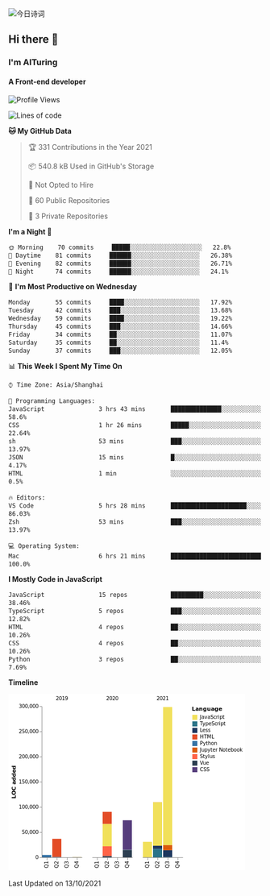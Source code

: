 <img alt="今日诗词" src="https://v2.jinrishici.com/one.svg?font-size=30&spacing=2&color=skyblue" style="max-width:100%; display: block; margin: 0 auto;">

## Hi there 👋
### I'm AITuring
#### A Front-end developer

<!-- <img src="./dhx.gif" width="400px"/> -->

<!--START_SECTION:waka-->
![Profile Views](http://img.shields.io/badge/Profile%20Views-0-blue)

![Lines of code](https://img.shields.io/badge/From%20Hello%20World%20I%27ve%20Written-644835%20lines%20of%20code-blue)

**🐱 My GitHub Data** 

> 🏆 331 Contributions in the Year 2021
 > 
> 📦 540.8 kB Used in GitHub's Storage 
 > 
> 🚫 Not Opted to Hire
 > 
> 📜 60 Public Repositories 
 > 
> 🔑 3 Private Repositories  
 > 
**I'm a Night 🦉** 

```text
🌞 Morning    70 commits     █████░░░░░░░░░░░░░░░░░░░░   22.8% 
🌆 Daytime    81 commits     ██████░░░░░░░░░░░░░░░░░░░   26.38% 
🌃 Evening    82 commits     ██████░░░░░░░░░░░░░░░░░░░   26.71% 
🌙 Night      74 commits     ██████░░░░░░░░░░░░░░░░░░░   24.1%

```
📅 **I'm Most Productive on Wednesday** 

```text
Monday       55 commits     ████░░░░░░░░░░░░░░░░░░░░░   17.92% 
Tuesday      42 commits     ███░░░░░░░░░░░░░░░░░░░░░░   13.68% 
Wednesday    59 commits     ████░░░░░░░░░░░░░░░░░░░░░   19.22% 
Thursday     45 commits     ███░░░░░░░░░░░░░░░░░░░░░░   14.66% 
Friday       34 commits     ██░░░░░░░░░░░░░░░░░░░░░░░   11.07% 
Saturday     35 commits     ██░░░░░░░░░░░░░░░░░░░░░░░   11.4% 
Sunday       37 commits     ███░░░░░░░░░░░░░░░░░░░░░░   12.05%

```


📊 **This Week I Spent My Time On** 

```text
⌚︎ Time Zone: Asia/Shanghai

💬 Programming Languages: 
JavaScript               3 hrs 43 mins       ██████████████░░░░░░░░░░░   58.6% 
CSS                      1 hr 26 mins        █████░░░░░░░░░░░░░░░░░░░░   22.64% 
sh                       53 mins             ███░░░░░░░░░░░░░░░░░░░░░░   13.97% 
JSON                     15 mins             █░░░░░░░░░░░░░░░░░░░░░░░░   4.17% 
HTML                     1 min               ░░░░░░░░░░░░░░░░░░░░░░░░░   0.5%

🔥 Editors: 
VS Code                  5 hrs 28 mins       █████████████████████░░░░   86.03% 
Zsh                      53 mins             ███░░░░░░░░░░░░░░░░░░░░░░   13.97%

💻 Operating System: 
Mac                      6 hrs 21 mins       █████████████████████████   100.0%

```

**I Mostly Code in JavaScript** 

```text
JavaScript               15 repos            █████████░░░░░░░░░░░░░░░░   38.46% 
TypeScript               5 repos             ███░░░░░░░░░░░░░░░░░░░░░░   12.82% 
HTML                     4 repos             ██░░░░░░░░░░░░░░░░░░░░░░░   10.26% 
CSS                      4 repos             ██░░░░░░░░░░░░░░░░░░░░░░░   10.26% 
Python                   3 repos             ██░░░░░░░░░░░░░░░░░░░░░░░   7.69%

```


**Timeline**

![Chart not found](https://raw.githubusercontent.com/AITuring/AITuring/main/charts/bar_graph.png) 


 Last Updated on 13/10/2021
<!--END_SECTION:waka-->


